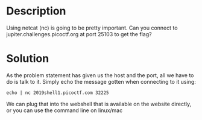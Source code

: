 # Description

Using netcat (nc) is going to be pretty important. Can you connect to jupiter.challenges.picoctf.org at port 25103 to get the flag?

# Solution

As the problem statement has given us the host and the port, all we have to do is talk to it. Simply echo the message gotten when connecting to it using: 
```
echo | nc 2019shell1.picoctf.com 32225
```

We can plug that into the webshell that is available on the website directly, or you can use the command line on linux/mac